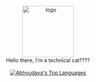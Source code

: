 <p align="center">
  <img height="140" width="140" src="https://i.postimg.cc/PJt3JwyW/1655527010193.png" alt="logo"/>
  <br/>
  Hello there, I'm a technical cat????
  <br/>
    
  <br/>
  <a href="https://github.com/adv-wastaken/github-readme-stats"><img alt="Abhyudaya's Top Languages" src="https://github-readme-stats.vercel.app/api/top-langs/?username=adv-wastaken&langs_count=8&count_private=true&layout=compact&theme=react&hide_border=true&bg_color=0D1117" /></a>
</p>
